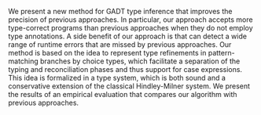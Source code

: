 We present a new method for GADT type inference that improves the precision of previous approaches. In particular, our approach accepts more type-correct programs than previous approaches when they do not employ type annotations. A side benefit of our approach is that can detect a wide range of runtime errors that are missed by previous approaches. Our method is based on the idea to represent type refinements in pattern-matching branches by choice types, which facilitate a separation of the typing and reconciliation phases and thus support for case expressions. This idea is formalized in a type system, which is both sound and a conservative extension of the classical Hindley-Milner system. We present the results of an empirical evaluation that compares our algorithm with previous approaches.
